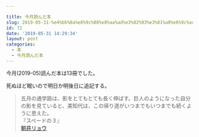 ```yaml
---

title: 今月読んだ本
slug: 2019-05-31-%e4%bb%8a%e6%9c%88%e8%aa%ad%e3%82%93%e3%81%a0%e6%9c%ac
id: 72
date: '2019-05-31 14:29:34'
layout: post
categories:
  - 本
  - 今月読んだ本
---
```


今月(2019-05)読んだ本は13冊でした。

死ぬほど眠いので明日か明後日に追記する。

> 五月の通学路は、影をとてもとても長く伸ばす。巨人のようになった自分の影を見ていると、美知代は、この帰り道がいつまでもいつまでも続くように思えた。  
> 『スペードの３』  
> [朝井リョウ](http://d.hatena.ne.jp/keyword/%C4%AB%B0%E6%A5%EA%A5%E7%A5%A6)